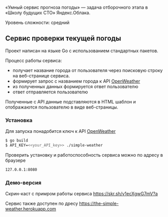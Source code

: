 «Умный сервис прогноза погоды» — задача отборочного этапа в «Школу будущих CTO» Яндекс.Облака.

Уровень сложности: средний

## Сервис проверки текущей погоды

Проект написан на языке Go с использованием стандартных пакетов.


Процесс работы сервиса:
- получает название города от пользователя через поисковую строку на веб-странице сервиса.
- формирует запрос с названием города к API [OpenWeather](https://openweathermap.org)
- из полученных данных формируется ответ пользователю
- ответ отправляется пользователю

Полученные с API данные подставляются в HTML шаблон и отображаются пользователю в виде веб-страницы.

### Установка

Для запуска понадобится ключ к API [OpenWeather](https://openweathermap.org)

```sh
$ go build
$ API_KEY=<<your_API_key>> ./simple-weather
```

Проверить установку и работоспособность сервиса можно по адресу в браузере

```sh
127.0.0.1:8080
```

### Демо-версия
Скрин-каст с примром работы сервиса https://skr.sh/v1ecXgwG7mV?a

Сервис также доступен по дресу https://the-simple-weather.herokuapp.com
